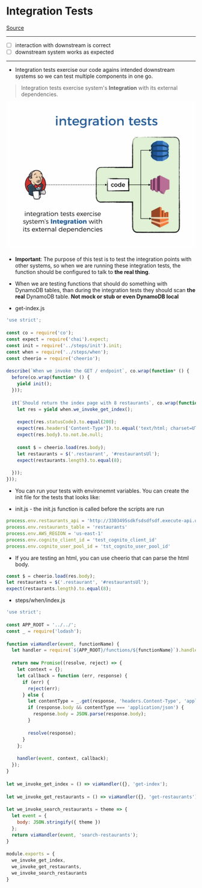 # Integration Tests

[Source](https://livevideo.manning.com/module/38_3_2/production-ready-serverless/testing/writing-integration-tests?)

---
* [ ] interaction with downstream is correct
* [ ] downstream system works as expected
---
* Integration tests exercise our code agains intended downstream systems so we can test multiple components in one go.

> Integration tests exercise system's **Integration** with its external dependencies.

![Integration](./images/integration-tests.png)

* **Important**: The purpose of this test is to test the integration points with other systems, so when we are running these integration tests, the function should be configured to talk to **the real thing**. 

* When we are testing functions that should do something with DynamoDB tables, than during the integration tests they should scan **the real** DynamoDB table. **Not mock or stub or even DynamoDB local**

* get-index.js
```js
'use strict';

const co = require('co');
const expect = require('chai').expect;
const init = require('../steps/init').init;
const when = require('../steps/when');
const cheerio = require('cheerio');

describe(`When we invoke the GET / endpoint`, co.wrap(function* () {
  before(co.wrap(function* () {
    yield init();
  }));

  it(`Should return the index page with 8 restaurants`, co.wrap(function* () {
    let res = yield when.we_invoke_get_index();

    expect(res.statusCode).to.equal(200);
    expect(res.headers['Content-Type']).to.equal('text/html; charset=UTF-8');
    expect(res.body).to.not.be.null;

    const $ = cheerio.load(res.body);
    let restaurants = $('.restaurant', '#restaurantsUl');  
    expect(restaurants.length).to.equal(8);

  }));
}));
```
* You can run your tests with environemnt variables. You can create the init file for the tests that looks like:

* init.js - the init.js function is called before the scripts are run
```js
process.env.restaurants_api = 'http://3303495sdkfsdsdfsdf.execute-api.us-east-1.amazonaws.com/dev/restaurants'
process.env.restaurants_table = 'restaurants'
process.env.AWS_REGION = 'us-east-1'
process.env.cognito_client_id = 'test_cognito_client_id'
process.env.cognito_user_pool_id = 'tst_cognito_user_pool_id'
```
* If you are testing an html, you can use cheerio that can parse the html body.

```js
const $ = cheerio.load(res.body);
let restaurants = $('.restaurant', '#restaurantsUl');  
expect(restaurants.length).to.equal(8);

```

* steps/when/index.js
```js
'use strict';

const APP_ROOT = '../../';
const _ = require('lodash');

function viaHandler(event, functionName) {
  let handler = require(`${APP_ROOT}/functions/${functionName}`).handler;

  return new Promise((resolve, reject) => {
    let context = {};
    let callback = function (err, response) {
      if (err) {
        reject(err);
      } else {
        let contentType = _.get(response, 'headers.Content-Type', 'application/json');
        if (response.body && contentType === 'application/json') {
          response.body = JSON.parse(response.body);
        }

        resolve(response);
      }
    };

    handler(event, context, callback);
  });
}

let we_invoke_get_index = () => viaHandler({}, 'get-index');

let we_invoke_get_restaurants = () => viaHandler({}, 'get-restaurants');

let we_invoke_search_restaurants = theme => {
  let event = { 
    body: JSON.stringify({ theme })
  };
  return viaHandler(event, 'search-restaurants');
}

module.exports = {
  we_invoke_get_index,
  we_invoke_get_restaurants,
  we_invoke_search_restaurants
}
```
